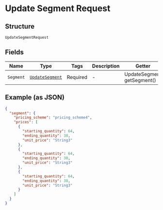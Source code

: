
# Update Segment Request

## Structure

`UpdateSegmentRequest`

## Fields

| Name | Type | Tags | Description | Getter | Setter |
|  --- | --- | --- | --- | --- | --- |
| `Segment` | [`UpdateSegment`](../../doc/models/update-segment.md) | Required | - | UpdateSegment getSegment() | setSegment(UpdateSegment segment) |

## Example (as JSON)

```json
{
  "segment": {
    "pricing_scheme": "pricing_scheme4",
    "prices": [
      {
        "starting_quantity": 64,
        "ending_quantity": 38,
        "unit_price": "String3"
      },
      {
        "starting_quantity": 64,
        "ending_quantity": 38,
        "unit_price": "String3"
      },
      {
        "starting_quantity": 64,
        "ending_quantity": 38,
        "unit_price": "String3"
      }
    ]
  }
}
```

